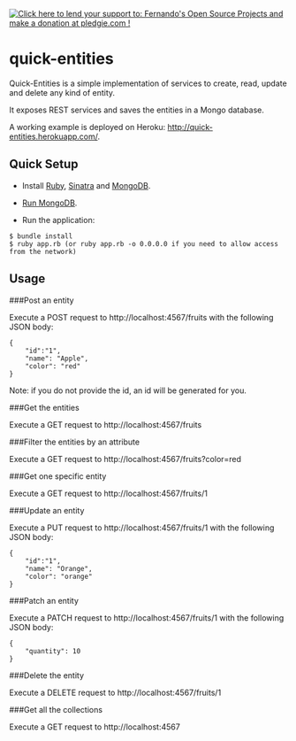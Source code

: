 <a href='https://pledgie.com/campaigns/26743'><img alt='Click here to lend your support to: Fernando&#x27;s Open Source Projects and make a donation at pledgie.com !' src='https://pledgie.com/campaigns/26743.png?skin_name=chrome' border='0' ></a>

quick-entities
==============

Quick-Entities is a simple implementation of services to create, read, update and delete any kind of entity.

It exposes REST services and saves the entities in a Mongo database.

A working example is deployed on Heroku: http://quick-entities.herokuapp.com/.

## Quick Setup

* Install <a href="https://www.ruby-lang.org/en/documentation/installation/">Ruby</a>, <a href="http://www.sinatrarb.com/">Sinatra</a> and <a href="http://docs.mongodb.org/manual/installation/">MongoDB</a>.

* <a href="http://docs.mongodb.org/manual/tutorial/install-mongodb-on-os-x/#run-mongodb">Run MongoDB</a>.

* Run the application: 
```
$ bundle install
$ ruby app.rb (or ruby app.rb -o 0.0.0.0 if you need to allow access from the network)
```

## Usage

###Post an entity

Execute a POST request to http://localhost:4567/fruits with the following JSON body:
```
{
	"id":"1",
	"name": "Apple",
	"color": "red"
}
```

Note: if you do not provide the id, an id will be generated for you.

###Get the entities

Execute a GET request to http://localhost:4567/fruits

###Filter the entities by an attribute

Execute a GET request to http://localhost:4567/fruits?color=red

###Get one specific entity

Execute a GET request to http://localhost:4567/fruits/1

###Update an entity

Execute a PUT request to http://localhost:4567/fruits/1 with the following JSON body:
```
{
	"id":"1",
	"name": "Orange",
	"color": "orange"
}
```

###Patch an entity

Execute a PATCH request to http://localhost:4567/fruits/1 with the following JSON body:
```
{
	"quantity": 10
}
```

###Delete the entity

Execute a DELETE request to http://localhost:4567/fruits/1

###Get all the collections

Execute a GET request to http://localhost:4567
